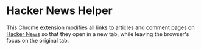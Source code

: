 Hacker News Helper
==================

This Chrome extension modifies all links to articles and comment pages on [Hacker News](https://news.ycombinator.com) so that they open in a new tab, while leaving the browser's focus on the original tab.
